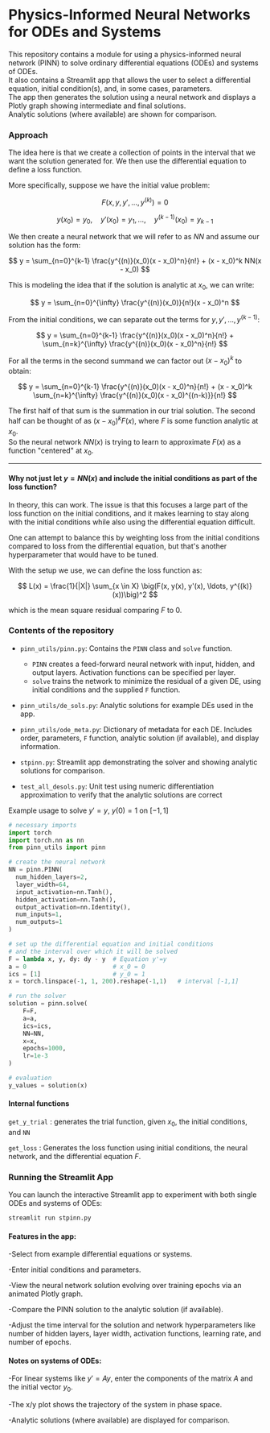 # Physics-Informed Neural Networks for ODEs and Systems

This repository contains a module for using a physics-informed neural network (PINN) to solve ordinary differential equations (ODEs) and systems of ODEs.  
It also contains a Streamlit app that allows the user to select a differential equation, initial condition(s), and, in some cases, parameters.  
The app then generates the solution using a neural network and displays a Plotly graph showing intermediate and final solutions.  
Analytic solutions (where available) are shown for comparison.

### Approach

The idea here is that we create a collection of points in the interval that we want the solution generated for. We then use the differential equation to define a loss function.  

More specifically, suppose we have the initial value problem:

$$
F(x, y, y', \ldots, y^{(k)}) = 0
$$

$$
y(x_0) = y_0, \quad y'(x_0) = y_1, \ldots, \quad y^{(k-1)}(x_0) = y_{k-1}
$$

We then create a neural network that we will refer to as $NN$ and assume our solution has the form:

$$
y = \sum_{n=0}^{k-1} \frac{y^{(n)}(x_0)(x - x_0)^n}{n!} + (x - x_0)^k  NN(x - x_0)
$$

This is modeling the idea that if the solution is analytic at $x_0$, we can write:

$$
y = \sum_{n=0}^{\infty} \frac{y^{(n)}(x_0)}{n!}(x - x_0)^n
$$

From the initial conditions, we can separate out the terms for $y, y', \ldots, y^{(k-1)}$:

$$
y = \sum_{n=0}^{k-1} \frac{y^{(n)}(x_0)(x - x_0)^n}{n!} + \sum_{n=k}^{\infty} \frac{y^{(n)}(x_0)(x - x_0)^n}{n!}
$$

For all the terms in the second summand we can factor out $(x - x_0)^k$ to obtain:

$$
y = \sum_{n=0}^{k-1} \frac{y^{(n)}(x_0)(x - x_0)^n}{n!} + (x - x_0)^k \sum_{n=k}^{\infty} \frac{y^{(n)}(x_0)(x - x_0)^{(n-k)}}{n!}
$$

The first half of that sum is the summation in our trial solution. The second half can be thought of as $(x - x_0)^k  F(x)$, where $F$ is some function analytic at $x_0$.  
So the neural network $NN(x)$ is trying to learn to approximate $F(x)$ as a function "centered" at $x_0$.

---

#### Why not just let $y = NN(x)$ and include the initial conditions as part of the loss function?

In theory, this can work. The issue is that this focuses a large part of the loss function on the initial conditions, and it makes learning to stay along with the initial conditions while also using the differential equation difficult.  

One can attempt to balance this by weighting loss from the initial conditions compared to loss from the differential equation, but that's another hyperparameter that would have to be tuned.  

With the setup we use, we can define the loss function as:

$$
L(x) = \frac{1}{|X|} \sum_{x \in X} \big(F(x, y(x), y'(x), \ldots, y^{(k)}(x))\big)^2
$$

which is the mean square residual comparing $F$ to $0$.

### Contents of the repository

- `pinn_utils/pinn.py`: Contains the `PINN` class and `solve` function.
  - `PINN` creates a feed-forward neural network with input, hidden, and output layers. Activation functions can be specified per layer.
  - `solve` trains the network to minimize the residual of a given DE, using initial conditions and the supplied `F` function.

- `pinn_utils/de_sols.py`: Analytic solutions for example DEs used in the app.

- `pinn_utils/ode_meta.py`: Dictionary of metadata for each DE. Includes order, parameters, `F` function, analytic solution (if available), and display information.

- `stpinn.py`: Streamlit app demonstrating the solver and showing analytic solutions for comparison.
- `test_all_desols.py`: Unit test using numeric differentiation approximation to verify that the analytic solutions are correct

Example usage to solve $y' = y$, $y(0)=1$ on $[-1,1]$
```python
# necessary imports
import torch
import torch.nn as nn
from pinn_utils import pinn

# create the neural network
NN = pinn.PINN(
  num_hidden_layers=2,
  layer_width=64,
  input_activation=nn.Tanh(),
  hidden_activation=nn.Tanh(),
  output_activation=nn.Identity(),
  num_inputs=1,
  num_outputs=1
)

# set up the differential equation and initial conditions
# and the interval over which it will be solved
F = lambda x, y, dy: dy - y  # Equation y'=y
a = 0                        # x_0 = 0
ics = [1]                    # y_0 = 1
x = torch.linspace(-1, 1, 200).reshape(-1,1)   # interval [-1,1]

# run the solver
solution = pinn.solve(
    F=F,
    a=a,
    ics=ics,
    NN=NN,
    x=x,
    epochs=1000,
    lr=1e-3
)

# evaluation
y_values = solution(x)
```
#### Internal functions
`get_y_trial` : generates the trial function, given $x_0$, the initial conditions, and `NN`

`get_loss` : Generates the loss function using initial conditions, the neural network, and the differential equation $F$.

### Running the Streamlit App

You can launch the interactive Streamlit app to experiment with both single ODEs and systems of ODEs:

```bash
streamlit run stpinn.py
```
#### Features in the app:

-Select from example differential equations or systems.

-Enter initial conditions and parameters.

-View the neural network solution evolving over training epochs via an animated Plotly graph.

-Compare the PINN solution to the analytic solution (if available).

-Adjust the time interval for the solution and network hyperparameters like number of hidden layers, layer width, activation functions, learning rate, and number of epochs.

#### Notes on systems of ODEs:

-For linear systems like $y' = A y$, enter the components of the matrix $A$ and the initial vector $y_0$.

-The x/y plot shows the trajectory of the system in phase space.

-Analytic solutions (where available) are displayed for comparison.

